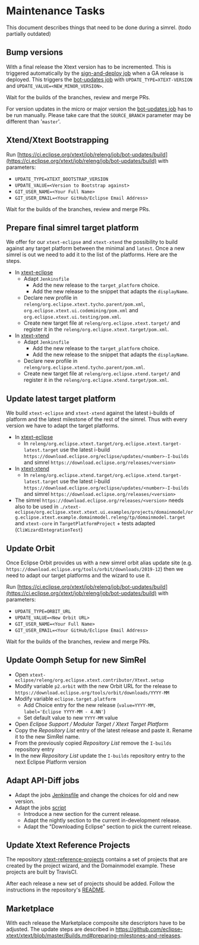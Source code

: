 # Maintenance Tasks

This document describes things that need to be done during a simrel.
(todo partially outdated)

## Bump versions

With a final release the Xtext version has to be incremented. This is triggered automatically by the [sign-and-deploy job](https://ci.eclipse.org/xtext/job/releng/job/sign-and-deploy/) when a GA release is deployed. This triggers the [bot-updates job](https://ci.eclipse.org/xtext/job/releng/job/bot-updates/) with `UPDATE_TYPE=XTEXT-VERSION` and `UPDATE_VALUE=<NEW_MINOR_VERSION>`.

Wait for the builds of the branches, review and merge PRs.

For version updates in the micro or major version the [bot-updates job](https://ci.eclipse.org/xtext/job/releng/job/bot-updates/) has to be run manually. Please take care that the `SOURCE_BRANCH` parameter may be different than '`master`'.

## Xtend/Xtext Bootstrapping

Run [https://ci.eclipse.org/xtext/job/releng/job/bot-updates/build](https://ci.eclipse.org/xtext/job/releng/job/bot-updates/build) with parameters:

* `UPDATE_TYPE=XTEXT_BOOTSTRAP_VERSION`
* `UPDATE_VALUE=<Version to Bootstrap against>`
* `GIT_USER_NAME=<Your Full Name>`
* `GIT_USER_EMAIL=<Your GitHub/Eclipse Email Address>`

Wait for the builds of the branches, review and merge PRs.

## Prepare final simrel target platform

We offer for our `xtext-eclipse` and `xtext-xtend` the possibility to build against any target platform between the minimal and `latest`. Once a new simrel is out we need to add it to the list of the platforms. Here are the steps.

* In [xtext-eclipse](https://github.com/eclipse/xtext-eclipse)
  * Adapt `Jenkinsfile`
    * Add the new release to the `target_platform` choice.
    * Add the new release to the snippet that adapts the `displayName`.
  * Declare new profile in `releng/org.eclipse.xtext.tycho.parent/pom.xml`, `org.eclipse.xtext.ui.codemining/pom.xml` and `org.eclipse.xtext.ui.testing/pom.xml`.
  * Create new target file at `releng/org.eclipse.xtext.target/` and register it in the `releng/org.eclipse.xtext.target/pom.xml`.
* In [xtext-xtend](https://github.com/eclipse/xtext-xtend)
  * Adapt `Jenkinsfile`
    * Add the new release to the `target_platform` choice.
    * Add the new release to the snippet that adapts the `displayName`.
  * Declare new profile in `releng/org.eclipse.xtend.tycho.parent/pom.xml`.
  * Create new target file at `releng/org.eclipse.xtend.target/` and register it in the `releng/org.eclipse.xtend.target/pom.xml`.

## Update latest target platform

We build `xtext-eclipse` and `xtext-xtend` against the latest i-builds of platform and the latest milestone of the rest of the simrel. Thus with every version we have to adapt the target platforms.

* In [xtext-eclipse](https://github.com/eclipse/xtext-eclipse)
  * In `releng/org.eclipse.xtext.target/org.eclipse.xtext.target-latest.target` use the latest i-build `https://download.eclipse.org/eclipse/updates/<number>-I-builds` and simrel `https://download.eclipse.org/releases/<version>`
* In [xtext-xtend](https://github.com/eclipse/xtext-xtend)
  * In  `releng/org.eclipse.xtend.target/org.eclipse.xtend.target-latest.target` use the latest i-build `https://download.eclipse.org/eclipse/updates/<number>-I-builds` and simrel `https://download.eclipse.org/releases/<version>`
* The simrel `https://download.eclipse.org/releases/<version>` needs also to be used in `./xtext-eclipse/org.eclipse.xtext.xtext.ui.examples/projects/domainmodel/org.eclipse.xtext.example.domainmodel.releng/tp/domainmodel.target` and `xtext-core` in `TargetPlatformProject` +  tests adapted (`CliWizardIntegrationTest`)

## Update Orbit

Once Eclipse Orbit provides us with a new simrel orbit alias update site (e.g. `https://download.eclipse.org/tools/orbit/downloads/2019-12`) then we need to adapt our target platforms and the wizard to use it.

Run [https://ci.eclipse.org/xtext/job/releng/job/bot-updates/build](https://ci.eclipse.org/xtext/job/releng/job/bot-updates/build) with parameters:

* `UPDATE_TYPE=ORBIT_URL`
* `UPDATE_VALUE=<New Orbit URL>`
* `GIT_USER_NAME=<Your Full Name>`
* `GIT_USER_EMAIL=<Your GitHub/Eclipse Email Address>`

Wait for the builds of the branches, review and merge PRs.

## Update Oomph Setup for new SimRel

* Open `xtext-eclipse/releng/org.eclipse.xtext.contributor/Xtext.setup`
* Modify variable `p2.orbit` with the new Orbit URL for the release to `https://download.eclipse.org/tools/orbit/downloads/YYYY-MM`
* Modify variable `eclipse.target.platform`
  * Add Choice entry for the new release (`value=YYYY-MM, label='Eclipse YYYY-MM - 4.NN'`)
  * Set default value to new `YYYY-MM` value
* Open _Eclipse Support / Modular Target / Xtext Target Platform_
* Copy the _Repository List_ entry of the latest release and paste it. Rename it to the new SimRel name.
* From the previously copied _Repository List_ remove the `I-builds` repository entry
* In the new _Repository List_ update the `I-builds` repository entry to the next Eclipse Platform version

## Adapt API-Diff jobs

* Adapt the jobs [Jenkinsfile](https://github.com/xtext/xtext-apidiff/blob/master/Jenkinsfile) and change the choices for old and new version.
* Adapt the jobs [script](https://github.com/xtext/xtext-apidiff/blob/master/create-api-diff.sh)
  * Introduce a new section for the current release.
  * Adapt the nightly section to the current in-development release.
  * Adapt the "Downloading Eclipse" section to pick the current release.

## Update Xtext Reference Projects

The repository [xtext-reference-projects](https://github.com/xtext/xtext-reference-projects) contains a set of projects that are created by the project wizard, and the Domainmodel example. These projects are built by TravisCI.

After each release a new set of projects should be added. Follow the instructions in the repository's [README](https://github.com/xtext/xtext-reference-projects/blob/master/README.md).

## Marketplace

With each release the Marketplace composite site descriptors have to be adjusted. The update steps are described in https://github.com/eclipse-xtext/xtext/blob/master/Builds.md#preparing-milestones-and-releases.
